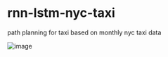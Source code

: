 # rnn-lstm-nyc-taxi
path planning for taxi based on monthly nyc taxi data

![image](https://github.com/junxu1226/rnn-lstm-nyc-taxi/figures/output.gif?raw=true "Optional Title")
